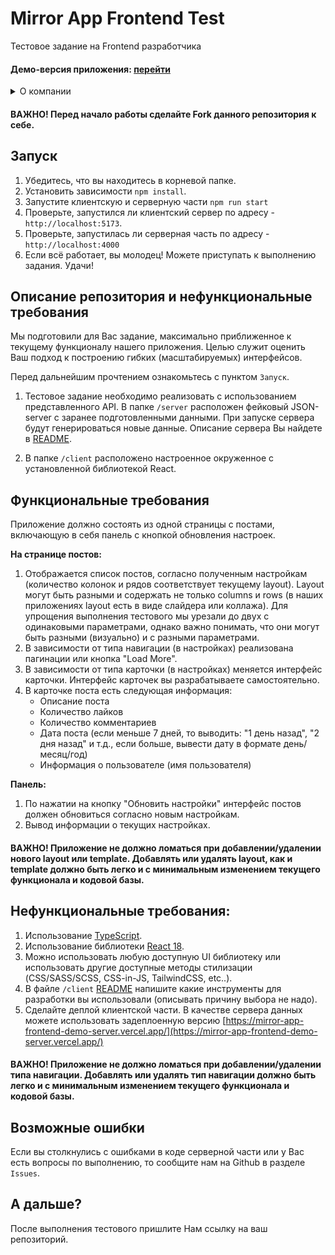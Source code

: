 # Mirror App Frontend Test

Тестовое задание на Frontend разработчика

#### Демо-версия приложения: [перейти](https://mirror-app-frontend-test-demo.vercel.app/)

<details>
   <summary>
     О компании
   </summary>
    Наша компания (Mirror App) занимается разработкой конструктора (No Code) виджетов новостной ленты социальных сетей. Мы предоставляем пользователю интерфейс в котором он подключает аккаунт своей социальной сети (Facebook, Instagram, TikTok, etc...) и может настраивать вид своих постов (сетку раскладки, цвет заднего фона, шрифт, цвет текста и др.). После настройки пользователь/клиент может встроить настроенный виджет к себе в приложение/сайт/CMS. Наша основная задача - обеспечить корректную работу настроенного виджета в пользовательской среде, а также предоставлять пользователю широкий функционал по кастомизации. Наши планы - расширить количество сервисов с подключениями к социальным сетям и обеспечить легкую и гибкую масштабируемость.
</details>

#### ВАЖНО! Перед начало работы сделайте Fork данного репозитория к себе.

## Запуск

1. Убедитесь, что вы находитесь в корневой папке.
2. Установить зависимости `npm install`.
3. Запустите клиентскую и серверную части `npm run start`
4. Проверьте, запустился ли клиентский сервер по адресу - `http://localhost:5173`.
5. Проверьте, запустилась ли серверная часть по адресу - `http://localhost:4000`
6. Если всё работает, вы молодец! Можете приступать к выполнению задания. Удачи!

## Описание репозитория и нефункциональные требования

Мы подготовили для Вас задание, максимально приближенное к текущему функционалу нашего приложения. Целью служит оценить Ваш подход к построению гибких (масштабируемых) интерфейсов.

Перед дальнейшим прочтением ознакомьтесь с пунктом `Запуск`.

1. Тестовое задание необходимо реализовать с использованием представленного API. В папке `/server` расположен фейковый JSON-server с заранее подготовленными данными. При запуске сервера будут генерироваться новые данные. Описание сервера Вы найдете в [README](./server/README.md).

2. В папке `/client` расположено настроенное окруженное с установленной библиотекой React.

## Функциональные требования

Приложение должно состоять из одной страницы с постами, включающую в себя панель с кнопкой обновления настроек.

**На странице постов:**

1. Отображается список постов, согласно полученным настройкам (количество колонок и рядов соответствует текущему layout). Layout могут быть разными и содержать не только columns и rows (в наших приложениях layout есть в виде слайдера или коллажа). Для упрощения выполнения тестового мы урезали до двух с одинаковыми параметрами, однако важно понимать, что они могут быть разными (визуально) и с разными параметрами.
2. В зависимости от типа навигации (в настройках) реализована пагинации или кнопка "Load More".
3. В зависимости от типа карточки (в настройках) меняется интерфейс карточки. Интерфейс карточек вы разрабатываете самостоятельно.
4. В карточке поста есть следующая информация:
   - Описание поста
   - Количество лайков
   - Количество комментариев
   - Дата поста (если меньше 7 дней, то выводить: "1 день назад", "2 дня назад" и т.д., если больше, вывести дату в формате день/месяц/год)
   - Информация о пользователе (имя пользователя)

**Панель:**

1. По нажатии на кнопку "Обновить настройки" интерфейс постов должен обновиться согласно новым настройкам.
2. Вывод информации о текущих настройках.

#### ВАЖНО! Приложение не должно ломаться при добавлении/удалении нового layout или template. Добавлять или удалять layout, как и template должно быть легко и с минимальным изменением текущего функционала и кодовой базы.

## Нефункциональные требования:

1. Использование [TypeScript](typescript).
2. Использование библиотеки [React 18](react).
3. Можно использовать любую доступную UI библиотеку или использовать другие доступные методы стилизации (CSS/SASS/SCSS, CSS-in-JS, TailwindCSS, etc..).
4. В файле `/client` [README](/client/README.md) напишите какие инструменты для разработки вы использовали (описывать причину выбора не надо).
5. Сделайте деплой клиентской части. В качестве сервера данных можете использовать задеплоенную версию [https://mirror-app-frontend-demo-server.vercel.app/](https://mirror-app-frontend-demo-server.vercel.app/)

#### ВАЖНО! Приложение не должно ломаться при добавлении/удалении типа навигации. Добавлять или удалять тип навигации должно быть легко и с минимальным изменением текущего функционала и кодовой базы.

## Возможные ошибки

Если вы столкнулись с ошибками в коде серверной части или у Вас есть вопросы по выполнению, то сообщите нам на Github в разделе `Issues`.

## А дальше?

После выполнения тестового пришлите Нам ссылку на ваш репозиторий.